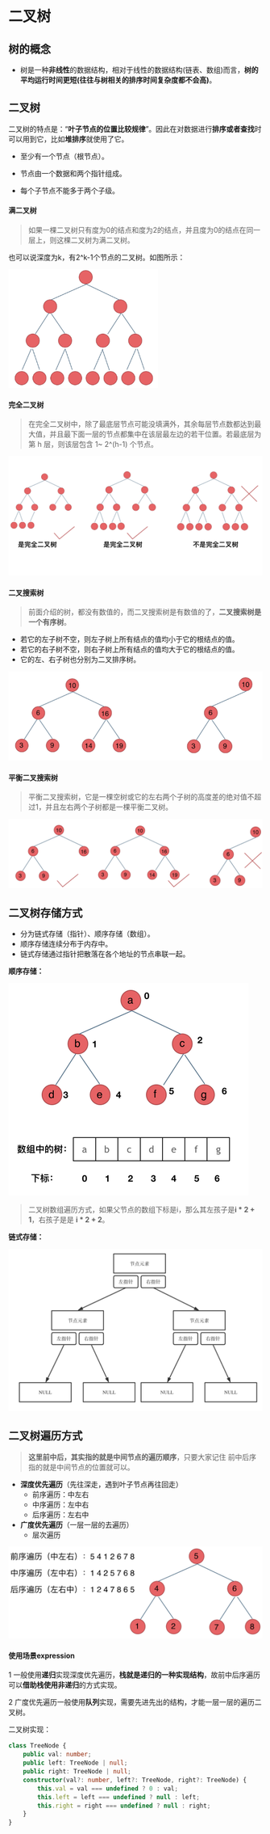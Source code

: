 # 二叉树

## **树的概念**

- 树是一种**非线性**的数据结构，相对于线性的数据结构(链表、数组)而言，**树的平均运行时间更短(往往与树相关的排序时间复杂度都不会高)**。



## 二叉树

二叉树的特点是：“**叶子节点的位置比较规律**”。因此在对数据进行**排序或者查找**时可以用到它，比如**堆排序**就使用了它。



- 至少有一个节点（根节点）。

- 节点由一个数据和两个指针组成。

- 每个子节点不能多于两个子级。

  





#### 满二叉树

> 如果一棵二叉树只有度为0的结点和度为2的结点，并且度为0的结点在同一层上，则这棵二叉树为满二叉树。

也可以说深度为k，有2^k-1个节点的二叉树。如图所示：

<img src="../img/满二叉树.png" alt="满二叉树" style="zoom: 33%;" />





#### 完全二叉树

> 在完全二叉树中，除了最底层节点可能没填满外，其余每层节点数都达到最大值，并且最下面一层的节点都集中在该层最左边的若干位置。若最底层为第 h 层，则该层包含 1~ 2^(h-1)  个节点。

![完全二叉树](../img/完全二叉树.png)



#### 二叉搜索树

> 前面介绍的树，都没有数值的，而二叉搜索树是有数值的了，**二叉搜索树是一个有序树**。

- 若它的左子树不空，则左子树上所有结点的值均小于它的根结点的值。
- 若它的右子树不空，则右子树上所有结点的值均大于它的根结点的值。
- 它的左、右子树也分别为二叉排序树。

![完全二叉树](../img/二叉搜索树.png)



#### 平衡二叉搜索树

> 平衡二叉搜索树，它是一棵空树或它的左右两个子树的高度差的绝对值不超过1，并且左右两个子树都是一棵平衡二叉树。

![平衡二叉搜索树](../img/平衡二叉搜索树.png)



## 二叉树存储方式

- 分为链式存储（指针）、顺序存储（数组）。
- 顺序存储连续分布于内存中。
- 链式存储通过指针把散落在各个地址的节点串联一起。



**顺序存储：**



<img src="../img/二叉树顺序存储.png" alt="平衡二叉搜索树" style="zoom:50%;" />

> 二叉树数组遍历方式，如果父节点的数组下标是i，那么其左孩子是**i \* 2 + 1**，右孩子是是 **i \* 2 + 2**。



**链式存储：**

<img src="../img/二叉树链式存储.png" alt="二叉树链式存储" style="zoom:50%;" />





## 二叉树遍历方式

> **这里前中后，其实指的就是中间节点的遍历顺序**，只要大家记住 前中后序指的就是中间节点的位置就可以。

- **深度优先遍历**（先往深走，遇到叶子节点再往回走）
  - 前序遍历：中左右
  - 中序遍历：左中右
  - 后序遍历：左右中
- **广度优先遍历**（一层一层的去遍历）
  - 层次遍历



<img src="../img/二叉树遍历.png" alt="二叉树遍历" style="zoom:50%;" />

#### 使用场景expression

1 一般使用**递归**实现深度优先遍历，**栈就是递归的一种实现结构**，故前中后序遍历可以**借助栈使用非递归**的方式实现。

2 广度优先遍历一般使用**队列**实现，需要先进先出的结构，才能一层一层的遍历二叉树。



二叉树实现：

````typescript
class TreeNode {
    public val: number;
    public left: TreeNode | null;
    public right: TreeNode | null;
    constructor(val?: number, left?: TreeNode, right?: TreeNode) {
        this.val = val === undefined ? 0 : val;
        this.left = left === undefined ? null : left;
        this.right = right === undefined ? null : right;
    }
}
````

